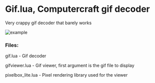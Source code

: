 # Gif.lua, Computercraft gif decoder

Very crappy gif decoder that barely works

![example](https://github.com/user-attachments/assets/591ff3dc-8b65-4d49-9f58-5562e92146d3)

### Files:

gif.lua - Gif decoder

gifviewer.lua - Gif viewer, first argument is the gif file to display

pixelbox_lite.lua - Pixel rendering library used for the viewer

